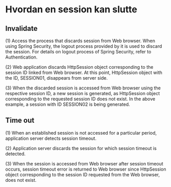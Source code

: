 # Hvordan en session kan slutte

## Invalidate

(1)
Access the process that discards session from Web browser.
When using Spring Security, the logout process provided by it is used to discard the session.
For details on logout process of Spring Security, refer to Authentication.

(2)
Web application discards HttpSession object corresponding to the session ID linked from Web browser.
At this point, HttpSession object with the ID, SESSION01, disappears from server side.

(3)
When the discarded session is accessed from Web browser using the respective session ID, a new session is generated, as HttpSession object corresponding to the requested session ID does not exist.
In the above example, a session with ID SESSION02 is being generated.


## Time out

(1)
When an established session is not accessed for a particular period, application server detects session timeout.

(2)
Application server discards the session for which session timeout is detected.

(3)
When the session is accessed from Web browser after session timeout occurs, session timeout error is returned to Web browser since HttpSession object corresponding to the session ID requested from the Web browser, does not exist.
